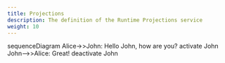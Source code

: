 ```yaml
---
title: Projections
description: The definition of the Runtime Projections service
weight: 10
---
```


<div class="mermaid">
sequenceDiagram
    Alice->>John: Hello John, how are you?
    activate John
    John-->>Alice: Great!
    deactivate John
</div>
